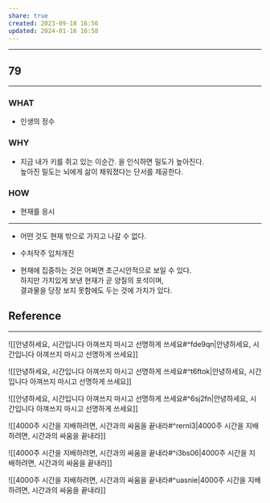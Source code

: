 ```yaml
---
share: true
created: 2023-09-18 16:56
updated: 2024-01-16 16:58
---
```


---
## 79
---
### WHAT
- 인생의 정수
### WHY
- 지금 내가 키를 쥐고 있는 이순간. 을 인식하면 밀도가 높아진다.  
  높아진 밀도는 뇌에게 삶이 채워졌다는 단서를 제공한다.
### HOW
- 현재를 응시
---

- 어떤 것도 현재 밖으로 가지고 나갈 수 없다. 
- 수처작주 입처개진

- 현재에 집중하는 것은 어쩌면 초근시안적으로 보일 수 있다.  
  하지만 가치있게 보낸 현재가 곧 양질의 포석이며,  
  결과물을 당장 보지 못함에도 두는 것에 가치가 있다.


## Reference
---
![[안녕하세요, 시간입니다  아껴쓰지 마시고 선명하게 쓰세요#^fde9qn|안녕하세요, 시간입니다  아껴쓰지 마시고 선명하게 쓰세요]]

![[안녕하세요, 시간입니다  아껴쓰지 마시고 선명하게 쓰세요#^t6ftok|안녕하세요, 시간입니다  아껴쓰지 마시고 선명하게 쓰세요]]

![[안녕하세요, 시간입니다  아껴쓰지 마시고 선명하게 쓰세요#^6sj2fn|안녕하세요, 시간입니다  아껴쓰지 마시고 선명하게 쓰세요]]

![[4000주  시간을 지배하려면, 시간과의 싸움을 끝내라#^rernl3|4000주  시간을 지배하려면, 시간과의 싸움을 끝내라]]

![[4000주  시간을 지배하려면, 시간과의 싸움을 끝내라#^i3bs06|4000주  시간을 지배하려면, 시간과의 싸움을 끝내라]]

![[4000주  시간을 지배하려면, 시간과의 싸움을 끝내라#^uasnie|4000주  시간을 지배하려면, 시간과의 싸움을 끝내라]]
